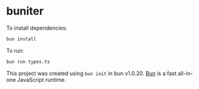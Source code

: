 # buniter

To install dependencies:

```bash
bun install
```

To run:

```bash
bun run types.ts
```

This project was created using `bun init` in bun v1.0.20. [Bun](https://bun.sh) is a fast all-in-one JavaScript runtime.
